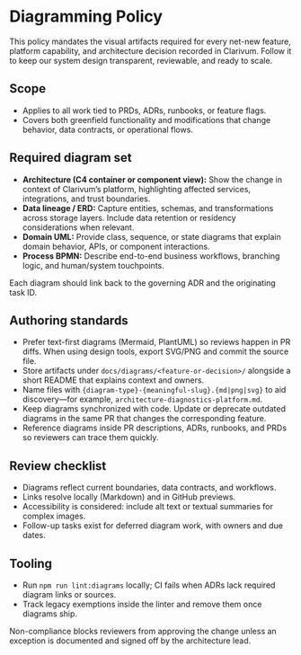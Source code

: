 # Diagramming Policy

This policy mandates the visual artifacts required for every net-new feature, platform capability, and architecture decision recorded in Clarivum. Follow it to keep our system design transparent, reviewable, and ready to scale.

## Scope

- Applies to all work tied to PRDs, ADRs, runbooks, or feature flags.
- Covers both greenfield functionality and modifications that change behavior, data contracts, or operational flows.

## Required diagram set

- **Architecture (C4 container or component view):** Show the change in context of Clarivum’s platform, highlighting affected services, integrations, and trust boundaries.
- **Data lineage / ERD:** Capture entities, schemas, and transformations across storage layers. Include data retention or residency considerations when relevant.
- **Domain UML:** Provide class, sequence, or state diagrams that explain domain behavior, APIs, or component interactions.
- **Process BPMN:** Describe end-to-end business workflows, branching logic, and human/system touchpoints.

Each diagram should link back to the governing ADR and the originating task ID.

## Authoring standards

- Prefer text-first diagrams (Mermaid, PlantUML) so reviews happen in PR diffs. When using design tools, export SVG/PNG and commit the source file.
- Store artifacts under `docs/diagrams/<feature-or-decision>/` alongside a short README that explains context and owners.
- Name files with `{diagram-type}-{meaningful-slug}.{md|png|svg}` to aid discovery—for example, `architecture-diagnostics-platform.md`.
- Keep diagrams synchronized with code. Update or deprecate outdated diagrams in the same PR that changes the corresponding feature.
- Reference diagrams inside PR descriptions, ADRs, runbooks, and PRDs so reviewers can trace them quickly.

## Review checklist

- Diagrams reflect current boundaries, data contracts, and workflows.
- Links resolve locally (Markdown) and in GitHub previews.
- Accessibility is considered: include alt text or textual summaries for complex images.
- Follow-up tasks exist for deferred diagram work, with owners and due dates.

## Tooling

- Run `npm run lint:diagrams` locally; CI fails when ADRs lack required diagram links or sources.
- Track legacy exemptions inside the linter and remove them once diagrams ship.

Non-compliance blocks reviewers from approving the change unless an exception is documented and signed off by the architecture lead.
